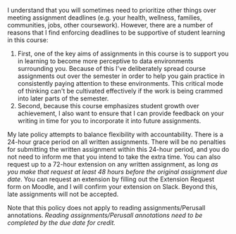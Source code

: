 I understand that you will sometimes need to prioritize other things over meeting assignment deadlines (e.g. your health, wellness, families, communities, jobs, other coursework). However, there are a number of reasons that I find enforcing deadlines to be supportive of student learning in this course: 

1. First, one of the key aims of assignments in this course is to support you in learning to become more perceptive to data environments surrounding you. Because of this I've deliberately spread course assignments out over the semester in order to help you gain practice in consistently paying attention to these environments. This critical mode of thinking can't be cultivated effectively if the work is being crammed into later parts of the semester. 
2. Second, because this course emphasizes student growth over achievement, I also want to ensure that I can provide feedback on your writing in time for you to incorporate it into future assignments. 

My late policy attempts to balance flexibility with accountability. There is a 24-hour grace period on all written assignments. There will be no penalties for submitting the written assignment within this 24-hour period, and you do not need to inform me that you intend to take the extra time. You can also request up to a 72-hour extension on any written assignment, as long *as you make that request at least 48 hours before the original assignment due date*. You can request an extension by filling out the Extension Request form on Moodle, and I will confirm your extension on Slack. Beyond this, late assignments will not be accepted. 
  
  Note that this policy does not apply to reading assignments/Perusall annotations. *Reading assignments/Perusall annotations need to be completed by the due date for credit.*